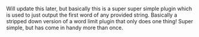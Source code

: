 Will update this later, but basically this is a super super simple plugin which is used to just output the first word of any provided string. Basically a stripped down version of a word limit plugin that only does one thing! Super simple, but has come in handy more than once.
